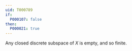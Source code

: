 ```yaml
---
uid: T000789
if:
  P000107: false
then:
  P000021: true
---
```


Any closed discrete subspace of $X$ is empty, and so finite. 
